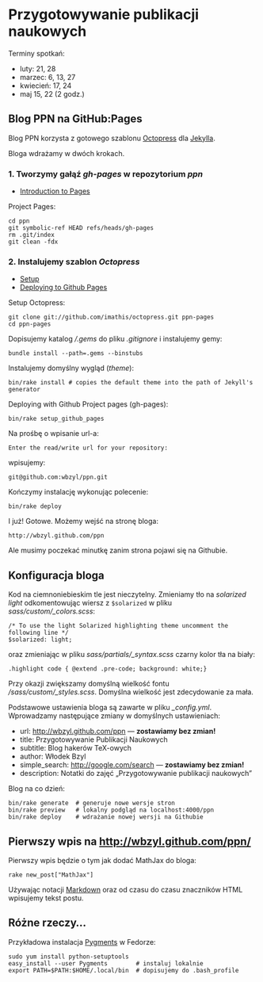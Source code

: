 # Przygotowywanie publikacji naukowych

Terminy spotkań:

* luty: 21, 28
* marzec: 6, 13, 27
* kwiecień: 17, 24
* maj 15, 22 (2 godz.)


## Blog PPN na GitHub:Pages

Blog PPN korzysta z gotowego szablonu
[Octopress](https://github.com/imathis/octopress) dla
[Jekylla](https://github.com/mojombo/jekyll).

Bloga wdrażamy w dwóch krokach.

### 1. Tworzymy gałąź *gh-pages* w repozytorium *ppn*

* [Introduction to Pages](http://pages.github.com/)

Project Pages:

    cd ppn
    git symbolic-ref HEAD refs/heads/gh-pages
    rm .git/index
    git clean -fdx

### 2. Instalujemy szablon *Octopress*

* [Setup](http://octopress.org/docs/setup/)
* [Deploying to Github Pages](http://octopress.org/docs/deploying/github/)

Setup Octopress:

    git clone git://github.com/imathis/octopress.git ppn-pages
    cd ppn-pages

Dopisujemy katalog */.gems* do pliku *.gitignore* i instalujemy gemy:

    bundle install --path=.gems --binstubs

Instalujemy domyślny wygląd (*theme*):

    bin/rake install # copies the default theme into the path of Jekyll's generator

Deploying with Github Project pages (gh-pages):

    bin/rake setup_github_pages

Na prośbę o wpisanie url-a:

    Enter the read/write url for your repository:

wpisujemy:

    git@github.com:wbzyl/ppn.git

Kończymy instalację wykonując polecenie:

    bin/rake deploy

I już! Gotowe. Możemy wejść na stronę bloga:

    http://wbzyl.github.com/ppn

Ale musimy poczekać minutkę zanim strona pojawi się na Githubie.


## Konfiguracja bloga

Kod na ciemnoniebieskim tle jest nieczytelny.
Zmieniamy tło na *solarized light* odkomentowując
wiersz z `$solarized` w pliku *sass/custom/_colors.scss*:

    /* To use the light Solarized highlighting theme uncomment the following line */
    $solarized: light;

oraz zmieniając w pliku *sass/partials/_syntax.scss* czarny kolor tła na biały:

    .highlight code { @extend .pre-code; background: white;}

Przy okazji zwiększamy domyślną wielkość fontu */sass/custom/_styles.scss*.
Domyślna wielkość jest zdecydowanie za mała.

Podstawowe ustawienia bloga są zawarte w pliku *_config.yml*.
Wprowadzamy następujące zmiany w domyślnych ustawieniach:

* url: http://wbzyl.github.com/ppn — **zostawiamy bez zmian!**
* title: Przygotowywanie Publikacji Naukowych
* subtitle: Blog hakerów TeX-owych
* author: Włodek Bzyl
* simple_search: http://google.com/search — **zostawiamy bez zmian!**
* description: Notatki do zajęć „Przygotowywanie publikacji naukowych”

Blog na co dzień:

    bin/rake generate  # generuje nowe wersje stron
    bin/rake preview   # lokalny podgląd na localhost:4000/ppn
    bin/rake deploy    # wdrażanie nowej wersji na Githubie


## Pierwszy wpis na http://wbzyl.github.com/ppn/

Pierwszy wpis będzie o tym jak dodać MathJax do bloga:

    rake new_post["MathJax"]

Używając notacji [Markdown](http://www.ctrlshift.net/project/markdowneditor/)
oraz od czasu do czasu znaczników HTML wpisujemy
tekst postu.


## Różne rzeczy…

Przykładowa instalacja [Pygments](http://pygments.org/) w Fedorze:

    sudo yum install python-setuptools
    easy_install --user Pygments        # instaluj lokalnie
    export PATH=$PATH:$HOME/.local/bin  # dopisujemy do .bash_profile

